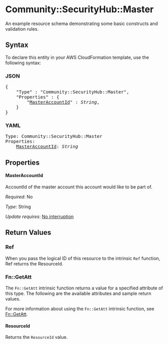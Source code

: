 # Community::SecurityHub::Master

An example resource schema demonstrating some basic constructs and validation rules.

## Syntax

To declare this entity in your AWS CloudFormation template, use the following syntax:

### JSON

<pre>
{
    "Type" : "Community::SecurityHub::Master",
    "Properties" : {
        "<a href="#masteraccountid" title="MasterAccountId">MasterAccountId</a>" : <i>String</i>,
    }
}
</pre>

### YAML

<pre>
Type: Community::SecurityHub::Master
Properties:
    <a href="#masteraccountid" title="MasterAccountId">MasterAccountId</a>: <i>String</i>
</pre>

## Properties

#### MasterAccountId

AccountId of the master account this account would like to be part of.

_Required_: No

_Type_: String

_Update requires_: [No interruption](https://docs.aws.amazon.com/AWSCloudFormation/latest/UserGuide/using-cfn-updating-stacks-update-behaviors.html#update-no-interrupt)

## Return Values

### Ref

When you pass the logical ID of this resource to the intrinsic `Ref` function, Ref returns the ResourceId.

### Fn::GetAtt

The `Fn::GetAtt` intrinsic function returns a value for a specified attribute of this type. The following are the available attributes and sample return values.

For more information about using the `Fn::GetAtt` intrinsic function, see [Fn::GetAtt](https://docs.aws.amazon.com/AWSCloudFormation/latest/UserGuide/intrinsic-function-reference-getatt.html).

#### ResourceId

Returns the <code>ResourceId</code> value.


